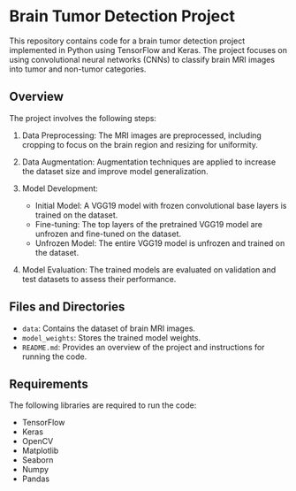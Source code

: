 # Brain Tumor Detection Project

This repository contains code for a brain tumor detection project implemented in Python using TensorFlow and Keras. The project focuses on using convolutional neural networks (CNNs) to classify brain MRI images into tumor and non-tumor categories.

## Overview

The project involves the following steps:

1. Data Preprocessing: The MRI images are preprocessed, including cropping to focus on the brain region and resizing for uniformity.

2. Data Augmentation: Augmentation techniques are applied to increase the dataset size and improve model generalization.

3. Model Development:
   - Initial Model: A VGG19 model with frozen convolutional base layers is trained on the dataset.
   - Fine-tuning: The top layers of the pretrained VGG19 model are unfrozen and fine-tuned on the dataset.
   - Unfrozen Model: The entire VGG19 model is unfrozen and trained on the dataset.

4. Model Evaluation: The trained models are evaluated on validation and test datasets to assess their performance.

## Files and Directories

- `data`: Contains the dataset of brain MRI images.
- `model_weights`: Stores the trained model weights.
- `README.md`: Provides an overview of the project and instructions for running the code.

## Requirements

The following libraries are required to run the code:

- TensorFlow
- Keras
- OpenCV
- Matplotlib
- Seaborn
- Numpy
- Pandas
